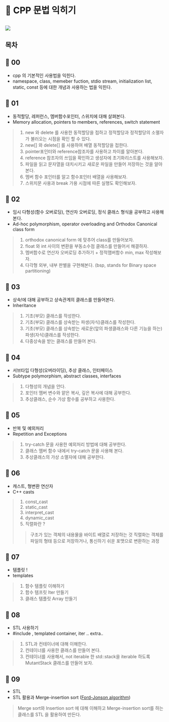 🧐 CPP 문법 익히기 
======
<a href="https://accessible-capricorn-be7.notion.site/CPP-03d7c74bf1484b6aacc3fd2bfa329894?pvs=4" target="_blank"><img src="https://img.shields.io/badge/Notion-444444?style=for-the-badge&logo=notion&logoColor=FFFFFF"/></a>
---
목차
--


🎯 00
--
- cpp 의 기본적인 사용법을 익힌다.
- namespace, class, memeber fuction, stdio stream, initialization list, static, const 등에 대한 개념과 사용하는 법을 익힌다.

🎯 01
--
- 동적할당, 레퍼런스, 멤버함수포인터, 스위치에 대해 살펴본다.
- Memory allocation, pointers to members, references, switch statement
  
> 1. new 와 delete 를 사용한 동적할당을 접하고 정적할당과 정적할당의 소멸자가 불러오는 시점을 확인 할 수 있다.
> 2. new[] 와 delete[] 를 사용하여 배열 동적할당을 접한다.
> 3. pointer포인터와 reference참조자를 사용하고 차이를 알아본다.
> 4. reference 참조자의 쓰임을 확인하고 생성자에 초기화리스트를 사용해보자.
> 5. 파일을 읽고 문자열을 대치시키고 새로운 파일을 만들어 저장하는 것을 알아본다.
> 6. 멤버 함수 포인터를 알고 함수포인터 배열을 사용해보자.
> 7. 스위치문 사용과 break 가용 시점에 따른 실행도 확인해보자.


🎯 02
--
- 임시 다형성(함수 오버로딩), 연산자 오버로딩, 정식 클래스 형식을 공부하고 사용해본다.
- Ad-hoc polymorphism, operator overloading and Orthodox Canonical class form

> 1. orthodox canonical form 에 맞추어 class를 만들어보자.
> 2. float 와 int 사이의 변환을 부동소수점 클래스를 만들어서 해결하자.
> 3. 멤버함수로 연산자 오버로딩 추가하기 + 정적맴버함수 min, max 작성해보자.
> 4. 다각형 외부, 내부 판별을 구현해본다. (bsp, stands for Binary space partitioning)

🎯 03
--
- 상속!에 대해 공부하고 상속관계의 클래스를 만들어본다.
- Inheritance

> 1. 기초(부모) 클래스를 작성한다.
> 2. 기초(부모) 클래스를 상속받는 파생(자식)클래스를 작성한다.
> 3. 기초(부모) 클래스를 상속받는 새로운(앞의 파생클래스와 다른 기능을 하는) 파생(자식)클래스를 작성한다. 
> 4. 다중상속을 받는 클래스를 만들어 본다.

🎯 04
--
- 서브타입 다형성(오버라이딩), 추상 클래스, 인터페이스
- Subtype polymorphism, abstract classes, interfaces

> 1. 다형성의 개념을 안다.
> 2. 포인터 멤버 변수와 얕은 복사, 깊은 복사에 대해 공부한다.
> 3. 추상클래스, 순수 가상 함수를 공부하고 사용한다.

🎯 05
--
- 반복 및 예외처리
- Repetition and Exceptions

> 1. try-catch 문을 사용한 예외처리 방법에 대해 공부한다.
> 2. 클래스 멤버 함수 내에서 try-catch 문을 사용해 본다.
> 3. 추상클래스의 가상 소멸자에 대해 공부한다.


🎯 06
-- 
- 캐스트, 형변환 연산자
- C++ casts

> 1. const_cast
> 2. static_cast
> 3. interpret_cast
> 4. dynamic_cast
> 5. 직렬화란 ?
>   >   구조가 있는 객체의 내용물을 바이트 배열로 저장하는 것
>   >   직렬화는 객체를 파일의 형태 등으로 저장하거나, 통신하기 쉬운 포맷으로 변환하는 과정

🎯 07
--
- 템플릿 !
- templates

> 1. 함수 템플릿 이해하기
> 2. 함수 템프릿 Iter 만들기
> 3. 클래스 템플릿 Array 만들기

🎯 08
--
- STL 사용하기
- #include <algorithm>, templated container, iter .. extra..

> 1. STL과 컨테이너에 대해 이해한다.
> 2. 컨테이너를 사용한 클래스를 만들어 본다.
> 3. 컨테이너를 사용해서, not iterable 한 std::stack을 iterable 하도록  MutantStack 클래스를 만들어 보자.

🎯 09
--
- STL 
- STL 활용과 Merge-insertion sort ([Ford-Jonson algorithm](https://en.wikipedia.org/wiki/Merge-insertion_sort))

> Merge sort와 Insertion sort 에 대해 이해하고
> Merge-insertion sort를 하는 클래스를 STL 을 활용하여 만든다.
